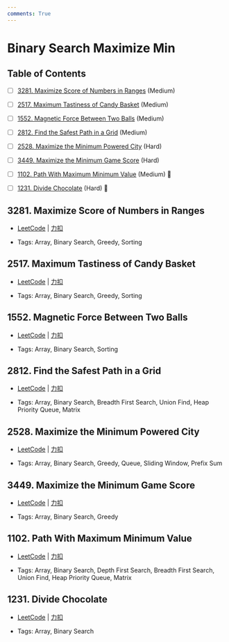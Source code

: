 ```yaml
---
comments: True
---
```


# Binary Search Maximize Min

## Table of Contents

- [ ] [3281. Maximize Score of Numbers in Ranges](#3281-maximize-score-of-numbers-in-ranges) (Medium)
- [ ] [2517. Maximum Tastiness of Candy Basket](#2517-maximum-tastiness-of-candy-basket) (Medium)
- [ ] [1552. Magnetic Force Between Two Balls](#1552-magnetic-force-between-two-balls) (Medium)
- [ ] [2812. Find the Safest Path in a Grid](#2812-find-the-safest-path-in-a-grid) (Medium)
- [ ] [2528. Maximize the Minimum Powered City](#2528-maximize-the-minimum-powered-city) (Hard)
- [ ] [3449. Maximize the Minimum Game Score](#3449-maximize-the-minimum-game-score) (Hard)
- [ ] [1102. Path With Maximum Minimum Value](#1102-path-with-maximum-minimum-value) (Medium) 👑
- [ ] [1231. Divide Chocolate](#1231-divide-chocolate) (Hard) 👑


## 3281. Maximize Score of Numbers in Ranges

-    [LeetCode](https://leetcode.com/problems/maximize-score-of-numbers-in-ranges/) | [力扣](https://leetcode.cn/problems/maximize-score-of-numbers-in-ranges/)

-   Tags: Array, Binary Search, Greedy, Sorting



## 2517. Maximum Tastiness of Candy Basket

-    [LeetCode](https://leetcode.com/problems/maximum-tastiness-of-candy-basket/) | [力扣](https://leetcode.cn/problems/maximum-tastiness-of-candy-basket/)

-   Tags: Array, Binary Search, Greedy, Sorting



## 1552. Magnetic Force Between Two Balls

-    [LeetCode](https://leetcode.com/problems/magnetic-force-between-two-balls/) | [力扣](https://leetcode.cn/problems/magnetic-force-between-two-balls/)

-   Tags: Array, Binary Search, Sorting



## 2812. Find the Safest Path in a Grid

-    [LeetCode](https://leetcode.com/problems/find-the-safest-path-in-a-grid/) | [力扣](https://leetcode.cn/problems/find-the-safest-path-in-a-grid/)

-   Tags: Array, Binary Search, Breadth First Search, Union Find, Heap Priority Queue, Matrix



## 2528. Maximize the Minimum Powered City

-    [LeetCode](https://leetcode.com/problems/maximize-the-minimum-powered-city/) | [力扣](https://leetcode.cn/problems/maximize-the-minimum-powered-city/)

-   Tags: Array, Binary Search, Greedy, Queue, Sliding Window, Prefix Sum



## 3449. Maximize the Minimum Game Score

-    [LeetCode](https://leetcode.com/problems/maximize-the-minimum-game-score/) | [力扣](https://leetcode.cn/problems/maximize-the-minimum-game-score/)

-   Tags: Array, Binary Search, Greedy



## 1102. Path With Maximum Minimum Value

-    [LeetCode](https://leetcode.com/problems/path-with-maximum-minimum-value/) | [力扣](https://leetcode.cn/problems/path-with-maximum-minimum-value/)

-   Tags: Array, Binary Search, Depth First Search, Breadth First Search, Union Find, Heap Priority Queue, Matrix



## 1231. Divide Chocolate

-    [LeetCode](https://leetcode.com/problems/divide-chocolate/) | [力扣](https://leetcode.cn/problems/divide-chocolate/)

-   Tags: Array, Binary Search

